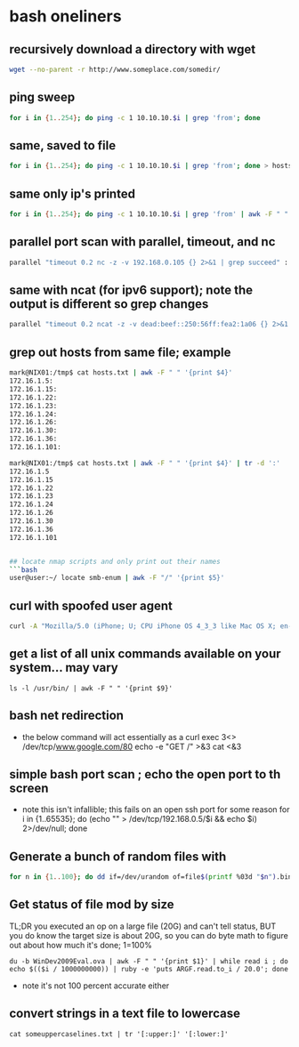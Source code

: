 # bash oneliners
## recursively download a directory with wget
```bash
wget --no-parent -r http://www.someplace.com/somedir/
```

## ping sweep 
```bash
for i in {1..254}; do ping -c 1 10.10.10.$i | grep 'from'; done
```

## same, saved to file
```bash
for i in {1..254}; do ping -c 1 10.10.10.$i | grep 'from'; done > hosts.txt
```

## same only ip's printed
```bash
for i in {1..254}; do ping -c 1 10.10.10.$i | grep 'from' | awk -F " " '{print $4}'; done
```

## parallel port scan with parallel, timeout, and nc
```bash
parallel "timeout 0.2 nc -z -v 192.168.0.105 {} 2>&1 | grep succeed" ::: {1..65535}
```

## same with ncat (for ipv6 support); note the output is different so grep changes
```bash
parallel "timeout 0.2 ncat -z -v dead:beef::250:56ff:fea2:1a06 {} 2>&1 | grep connected" ::: {1..65535}
```

## grep out hosts from same file; example
```bash
mark@NIX01:/tmp$ cat hosts.txt | awk -F " " '{print $4}'
172.16.1.5:
172.16.1.15:
172.16.1.22:
172.16.1.23:
172.16.1.24:
172.16.1.26:
172.16.1.30:
172.16.1.36:
172.16.1.101:

mark@NIX01:/tmp$ cat hosts.txt | awk -F " " '{print $4}' | tr -d ':'
172.16.1.5
172.16.1.15
172.16.1.22
172.16.1.23
172.16.1.24
172.16.1.26
172.16.1.30
172.16.1.36
172.16.1.101


## locate nmap scripts and only print out their names
```bash
user@user:~/ locate smb-enum | awk -F "/" '{print $5}'
```

## curl with spoofed user agent 
```bash
curl -A "Mozilla/5.0 (iPhone; U; CPU iPhone OS 4_3_3 like Mac OS X; en-us) AppleWebKit/533.17.9 (KHTML, like Gecko) Version/5.0.2 Mobile/8J2 Safari/6533.18.5"
```

## get a list of all unix commands available on your system... may vary
```
ls -l /usr/bin/ | awk -F " " '{print $9}'
```

## bash net redirection
- the below command will act essentially as a curl
exec 3<> /dev/tcp/www.google.com/80
echo -e "GET /" >&3
cat <&3

## simple bash port scan ; echo the open port to th screen
- note this isn't infallible; this fails on an open ssh port for some reason
for i in {1..65535}; do (echo "" > /dev/tcp/192.168.0.5/$i && echo $i)  2>/dev/null; done

## Generate a bunch of random files with
```bash
for n in {1..100}; do dd if=/dev/urandom of=file$(printf %03d "$n").bin bs=1 count=$$(1024*1000)) ; done
```

## Get status of file mod by size
TL;DR you executed an op on a large file (20G) and can't tell status, BUT
you do know the target size is about 20G, so you can do byte math to
figure out about how much it's done; 1=100%
```
du -b WinDev2009Eval.ova | awk -F " " '{print $1}' | while read i ; do echo $(($i / 1000000000)) | ruby -e 'puts ARGF.read.to_i / 20.0'; done
```
- note it's not 100 percent accurate either

## convert strings in a text file to lowercase
```
cat someuppercaselines.txt | tr '[:upper:]' '[:lower:]'
```
